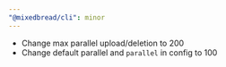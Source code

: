 ```yaml
---
"@mixedbread/cli": minor
---
```


- Change max parallel upload/deletion to 200
- Change default parallel and `parallel` in config to 100
